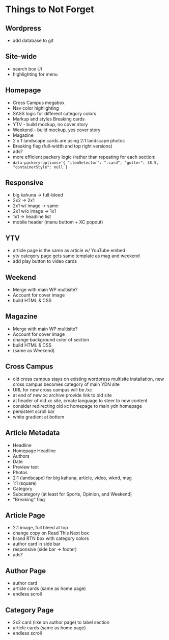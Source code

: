 # Things to Not Forget

## Wordpress
- add database to git

## Site-wide
- search box UI
- highlighting for menu

## Homepage
- Cross Campus megabox
- Nav color highlighting
- SASS logic for different category colors
- Markup and styles Breaking cards
- YTV - build mockup, no cover story
- Weekend - build mockup, yes cover story
- Magazine 
- 2 x 1 landscape cards are using 2:1 landscape photos
- Breaking flag (full-width and top right versions) 
- ads?
- more efficient packery logic (rather than repeating for each section:
 - `data-packery-options='{ "itemSelector": ".card", "gutter": 38.5, "containerStyle": null }`

## Responsive
- big kahuna -> full-bleed
- 2x2 -> 2x1
- 2x1 w/ image -> same
- 2x1 w/o image -> 1x1
- 1x1 -> headline list
- mobile header (menu buttom + XC popout) 

## YTV
- article page is the same as article w/ YouTube embed
- ytv category page gets same template as mag and weekend
- add play button to video cards

## Weekend
- Merge with main WP multisite?
- Account for cover image
- build HTML & CSS

## Magazine
- Merge with main WP multisite?
- Account for cover image
- change background color of section
- build HTML & CSS
- (same as Weekend) 


## Cross Campus
- old cross campus stays on existing wordpress multisite installation, new cross campus becomes category of main YDN site
- URL for new cross campus will be /xc
- at end of new xc archive provide link to old site
- at header of old xc site, create language to steer to new content
- consider redirecting old xc homepage to main ydn homepage
- persistent scroll bar 
- white gradient at bottom

## Article Metadata
- Headline
- Homepage Headline
- Authors
- Date
- Preview text
- Photos
 - 2:1 (landscape) for big kahuna, article, video, wknd, mag
 - 1:1 (square)
- Category
 - Subcategory (at least for Sports, Opinion, and Weekend)
- "Breaking" flag 
 

## Article Page
- 2:1 image, full bleed at top 
- change copy on Read This Next box 
- brand RTN box with category colors 
- author card in side bar 
- responsive (side bar -> footer)
- ads?

## Author Page
- author card
- article cards (same as home page)
- endless scroll

## Category Page
- 2x2 card (like on author page) to label section
- article cards (same as home page)
- endless scroll
